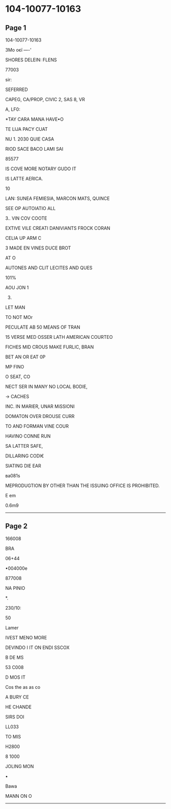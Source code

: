 # 104-10077-10163

## Page 1

104-10077-10163

ЗМо оєї —-'

SHORES DELEIN: FLENS

77003

sir:

SEFERRED

CAPEG, CA/PROP, CIVIC 2, SAS 8, VR

A, LF0:

*TAY CARA MANA HAVE•O

TE LIJA PACY CUAT

NU 1. 2030 QUIE CASA

RIOD SACE BACO LAMI SAI

85577

IS COVE MORE NOTARY GUDO IT

IS LATTE AERICA.

10

LAN: SUNEA FEMIESIA, MARCON MATS, QUINCE

SEE OP AUTOIATIO ALL

3.. VIN COV COOTE

EXTIVE VILE CREATI DANIVIANTS FROCK CORAN

CELIA UP ARM C

3 MADE EN VINES DUCE BROT

AT O

AUTONES AND CLIT LECITES AND QUES

101%

AOU JON 1

03.

LET MAN

TO NOT MOr

PECULATE AB 50 MEANS OF TRAN

15 VERSE MED OSSER LATH AMERICAN COURTEO

FICHES MID CROUS MAKE FURLIC, BRAN

BET AN OR EAT 0Р

MP FINO

O SEAT, CO

NECT SER IN MANY NO LOCAL BODIE,

→ CACHES

INC. IN MARIER, UNAR MiSSIONI

DOMATON OVER DROUSE CURR

TO AND FORMAN VINE COUR

HAVINO CONNE RUN

SA LATTER SAFE,

DILLARING CODI€

SIATING DIE EAR

вa081s

MEPRODUGTION BY OTHER THAN THE ISSUING OFFICE IS PROHIBITED.

E em

0.6m9

---

## Page 2

166008

BRA

06+44

•004000e

877008

NA PINIO

*.

230/10:

50

Lamer

IVEST MENO MORE

DEVINDO I IT ON ENDI SSCOX

B DE MS

53 C008

D MOS IT

Cos the as as co

A BURY CE

HE CHANDE

SIRS DOI

LL033

TO MIS

H2800

8 1000

JOLING MON

•

Bawa

MANN ON O

---

